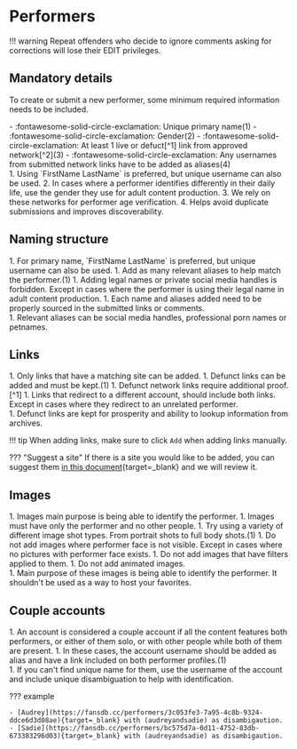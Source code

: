 # Performers

!!! warning
    Repeat offenders who decide to ignore comments asking for corrections will lose their EDIT privileges.

## Mandatory details

To create or submit a new performer, some minimum required information needs to be included. 

<div class="annotate" markdown>
- :fontawesome-solid-circle-exclamation: Unique primary name(1)
- :fontawesome-solid-circle-exclamation: Gender(2)
- :fontawesome-solid-circle-exclamation: At least 1 live or defuct[^1] link from approved network[^2](3)
- :fontawesome-solid-circle-exclamation: Any usernames from submitted network links have to be added as aliases(4)
</div>
1.  Using `FirstName LastName` is preferred, but unique username can also be used.
2.  In cases where a performer identifies differently in their daily life, use the gender they use for adult content production.
3.  We rely on these networks for performer age verification. 
4.  Helps avoid duplicate submissions and improves discoverability. 

## Naming structure

<div class="annotate" markdown>
1. For primary name, `FirstName LastName` is preferred, but unique username can also be used.
1. Add as many relevant aliases to help match the performer.(1)
1. Adding legal names or private social media handles is forbidden. Except in cases where the performer is using their legal name in adult content production.
1. Each name and aliases added need to be properly sourced in the submitted links or comments. 
</div>
1.  Relevant aliases can be social media handles, professional porn names or petnames. 

## Links

<div class="annotate" markdown>
1. Only links that have a matching site can be added.
1. Defunct links can be added and must be kept.(1)
1. Defunct network links require additional proof.[^1] 
1. Links that redirect to a different account, should include both links. Except in cases where they redirect to an unrelated performer.
</div>
1.  Defunct links are kept for prosperity and ability to lookup information from archives.

!!! tip
    When adding links, make sure to click `Add` when adding links manually. 

??? "Suggest a site"
    If there is a site you would like to be added, you can suggest them [in this document](https://cryptpad.fr/sheet/#/2/sheet/edit/6DWaSIONfZN4Ty0S2+nEpT6q/){target=_blank} and we will review it.
         
## Images

<div class="annotate" markdown>
1. Images main purpose is being able to identify the performer.
1. Images must have only the performer and no other people.
1. Try using a variety of different image shot types. From portrait shots to full body shots.(1) 
1. Do not add images where performer face is not visible. Except in cases where no pictures with performer face exists. 
1. Do not add images that have filters applied to them.
1. Do not add animated images.
</div>
1.  Main purpose of these images is being able to identify the performer. It shouldn't be used as a way to host your favorites.

## Couple accounts

<div class="annotate" markdown>
1. An account is considered a couple account if all the content features both performers, or either of them solo, or with other people while both of them are present.
1. In these cases, the account username should be added as alias and have a link included on both performer profiles.(1)
</div>
1.  If you can't find unique name for them, use the username of the account and include unique disambiguation to help with identification.

??? example
    
    - [Audrey](https://fansdb.cc/performers/3c053fe3-7a95-4c8b-9324-ddce6d3d08ae){target=_blank} with (audreyandsadie) as disambigaution. 
    - [Sadie](https://fansdb.cc/performers/bc575d7a-0d11-4752-83db-673383296d03){target=_blank} with (audreyandsadie) as disambigaution. 

[^1]: Defunct links can be added, but they require additional proof. Such proof can be a screenshot of watermarked content, social media link to a post or profile where the performer themselves promoting their account or a working archived copies of their account page (e.g. archive.org).
[^2]: See [Networks](/networks) for full list of approved networks. 